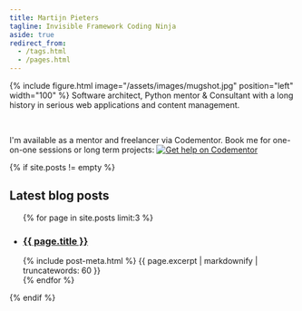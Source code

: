 ```yaml
---
title: Martijn Pieters
tagline: Invisible Framework Coding Ninja
aside: true
redirect_from:
  - /tags.html
  - /pages.html
---
```


{% include figure.html
	image="/assets/images/mugshot.jpg"
	position="left"
	width="100" %}
Software architect, Python mentor & Consultant with a long history in serious web applications and content management.

<br>

I'm available as a mentor and freelancer via Codementor. Book me for one-on-one sessions or long term projects:
[![Get help on Codementor](https://cdn.codementor.io/badges/get_help_github.svg)](https://www.codementor.io/mjpieters)

{% if site.posts != empty %}
## Latest blog posts

<section class="section  typeset">
  <ul class="list  list--post">
  {% for page in site.posts limit:3 %}
      <li class="item  item--post">
        <article class="article  article--post">
          <h3><a href="{{ page.url | absolute_url }}">{{ page.title }}</a></h3>
          {% include post-meta.html %}
          {{ page.excerpt | markdownify | truncatewords: 60 }}
        </article>
      </li>
  {% endfor %}
  </ul>
</section>
{% endif %}

<script type="text/javascript" src="https://se-flair.appspot.com/35417.js"></script>
